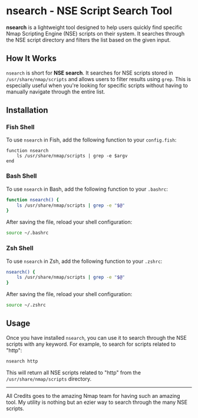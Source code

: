 # nsearch - NSE Script Search Tool

**nsearch** is a lightweight tool designed to help users quickly find specific Nmap Scripting Engine (NSE) scripts on their system. It searches through the NSE script directory and filters the list based on the given input.

## How It Works

`nsearch` is short for **NSE search**. It searches for NSE scripts stored in `/usr/share/nmap/scripts` and allows users to filter results using `grep`. This is especially useful when you're looking for specific scripts without having to manually navigate through the entire list.

## Installation

### Fish Shell

To use `nsearch` in Fish, add the following function to your `config.fish`:

```fish
function nsearch
    ls /usr/share/nmap/scripts | grep -e $argv
end
```

### Bash Shell 

To use `nsearch` in Bash, add the following function to your `.bashrc`:

```bash 
function nsearch() {
    ls /usr/share/nmap/scripts | grep -e "$@"
}

```

After saving the file, reload your shell configuration:
```bash 
source ~/.bashrc
```

### Zsh Shell 
To use `nsearch` in Zsh, add the following function to your `.zshrc`:

```zsh
nsearch() {
    ls /usr/share/nmap/scripts | grep -e "$@"
}
```

After saving the file, reload your shell configuration:
```zsh 
source ~/.zshrc
```

## Usage
Once you have installed `nsearch`, you can use it to search through the NSE scripts with any keyword. For example, to search for scripts related to "http":
```bash 
nsearch http

```
This will return all NSE scripts related to "http" from the `/usr/share/nmap/scripts` directory.

--- 
All Credits goes to the amazing Nmap team for having such an amazing tool. My utility is nothing but an ezier way to search through the many NSE scripts.

